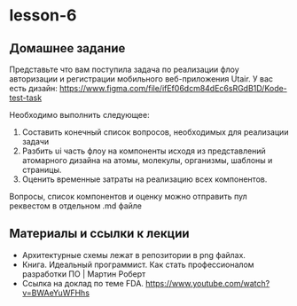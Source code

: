 # lesson-6

## Домашнее задание

Представьте что вам поступила задача по реализации флоу авторизации и регистрации мобильного веб-приложения Utair. У вас есть дизайн: https://www.figma.com/file/ifEf06dcm84dEc6sRGdB1D/Kode-test-task

Необходимо выполнить следующее:
1. Составить конечный список вопросов, необходимых для реализации задачи
2. Разбить ui часть флоу на компоненты исходя из представлений атомарного дизайна на атомы, молекулы, организмы, шаблоны и страницы.
3. Оценить временные затраты на реализацию всех компонентов.

Вопросы, cписок компонентов и оценку можно отправить пул реквестом в отдельном .md файле


## Материалы и ссылки к лекции

- Архитектурные схемы лежат в репозитории в png файлах.
- Книга. Идеальный программист. Как стать профессионалом разработки ПО | Мартин Роберт
- Ссылка на доклад по теме FDA. https://www.youtube.com/watch?v=BWAeYuWFHhs
